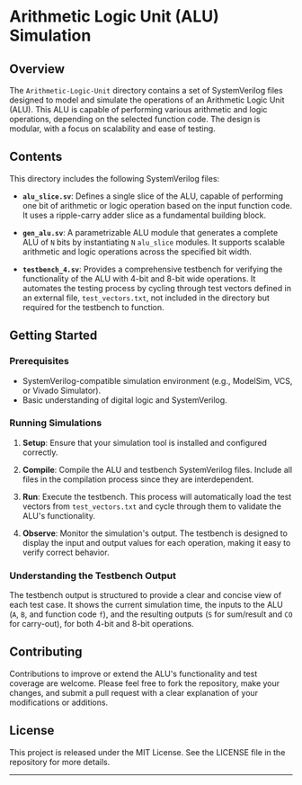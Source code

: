 # Arithmetic Logic Unit (ALU) Simulation

## Overview

The `Arithmetic-Logic-Unit` directory contains a set of SystemVerilog files designed to model and simulate the operations of an Arithmetic Logic Unit (ALU). This ALU is capable of performing various arithmetic and logic operations, depending on the selected function code. The design is modular, with a focus on scalability and ease of testing.

## Contents

This directory includes the following SystemVerilog files:

- **`alu_slice.sv`**: Defines a single slice of the ALU, capable of performing one bit of arithmetic or logic operation based on the input function code. It uses a ripple-carry adder slice as a fundamental building block.

- **`gen_alu.sv`**: A parametrizable ALU module that generates a complete ALU of `N` bits by instantiating `N` `alu_slice` modules. It supports scalable arithmetic and logic operations across the specified bit width.

- **`testbench_4.sv`**: Provides a comprehensive testbench for verifying the functionality of the ALU with 4-bit and 8-bit wide operations. It automates the testing process by cycling through test vectors defined in an external file, `test_vectors.txt`, not included in the directory but required for the testbench to function.

## Getting Started

### Prerequisites

- SystemVerilog-compatible simulation environment (e.g., ModelSim, VCS, or Vivado Simulator).
- Basic understanding of digital logic and SystemVerilog.

### Running Simulations

1. **Setup**: Ensure that your simulation tool is installed and configured correctly.

2. **Compile**: Compile the ALU and testbench SystemVerilog files. Include all files in the compilation process since they are interdependent.

3. **Run**: Execute the testbench. This process will automatically load the test vectors from `test_vectors.txt` and cycle through them to validate the ALU's functionality.

4. **Observe**: Monitor the simulation's output. The testbench is designed to display the input and output values for each operation, making it easy to verify correct behavior.

### Understanding the Testbench Output

The testbench output is structured to provide a clear and concise view of each test case. It shows the current simulation time, the inputs to the ALU (`A`, `B`, and function code `f`), and the resulting outputs (`S` for sum/result and `CO` for carry-out), for both 4-bit and 8-bit operations.

## Contributing

Contributions to improve or extend the ALU's functionality and test coverage are welcome. Please feel free to fork the repository, make your changes, and submit a pull request with a clear explanation of your modifications or additions.

## License

This project is released under the MIT License. See the LICENSE file in the repository for more details.

---

